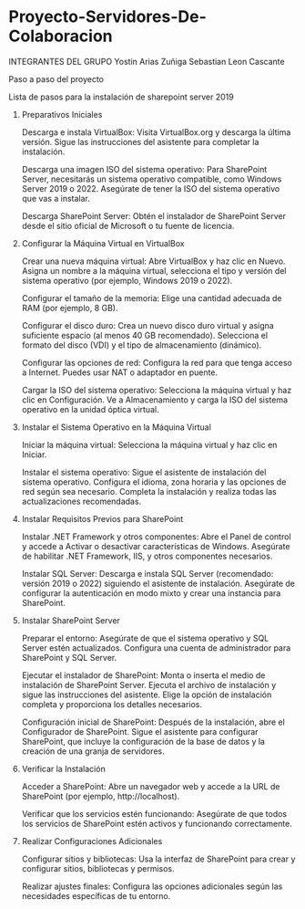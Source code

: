 # Proyecto-Servidores-De-Colaboracion

INTEGRANTES DEL GRUPO
  Yostin Arias Zuñiga
  Sebastian Leon Cascante
  


Paso a paso del proyecto

Lista de pasos para la instalación de sharepoint server 2019

1. Preparativos Iniciales

    Descarga e instala VirtualBox:
        Visita VirtualBox.org y descarga la última versión.
        Sigue las instrucciones del asistente para completar la instalación.

    Descarga una imagen ISO del sistema operativo:
        Para SharePoint Server, necesitarás un sistema operativo compatible, como Windows Server 2019 o 2022.
        Asegúrate de tener la ISO del sistema operativo que vas a instalar.

    Descarga SharePoint Server:
        Obtén el instalador de SharePoint Server desde el sitio oficial de Microsoft o tu fuente de licencia.

2. Configurar la Máquina Virtual en VirtualBox

    Crear una nueva máquina virtual:
        Abre VirtualBox y haz clic en Nuevo.
        Asigna un nombre a la máquina virtual, selecciona el tipo y versión del sistema operativo (por ejemplo, Windows 2019 o 2022).

    Configurar el tamaño de la memoria:
        Elige una cantidad adecuada de RAM (por ejemplo, 8 GB).

    Configurar el disco duro:
        Crea un nuevo disco duro virtual y asigna suficiente espacio (al menos 40 GB recomendado).
        Selecciona el formato del disco (VDI) y el tipo de almacenamiento (dinámico).

    Configurar las opciones de red:
        Configura la red para que tenga acceso a Internet. Puedes usar NAT o adaptador en puente.

    Cargar la ISO del sistema operativo:
        Selecciona la máquina virtual y haz clic en Configuración.
        Ve a Almacenamiento y carga la ISO del sistema operativo en la unidad óptica virtual.

3. Instalar el Sistema Operativo en la Máquina Virtual

    Iniciar la máquina virtual:
        Selecciona la máquina virtual y haz clic en Iniciar.

    Instalar el sistema operativo:
        Sigue el asistente de instalación del sistema operativo.
        Configura el idioma, zona horaria y las opciones de red según sea necesario.
        Completa la instalación y realiza todas las actualizaciones recomendadas.

4. Instalar Requisitos Previos para SharePoint

    Instalar .NET Framework y otros componentes:
        Abre el Panel de control y accede a Activar o desactivar características de Windows.
        Asegúrate de habilitar .NET Framework, IIS, y otros componentes necesarios.

    Instalar SQL Server:
        Descarga e instala SQL Server (recomendado: versión 2019 o 2022) siguiendo el asistente de instalación.
        Asegúrate de configurar la autenticación en modo mixto y crear una instancia para SharePoint.

5. Instalar SharePoint Server

    Preparar el entorno:
        Asegúrate de que el sistema operativo y SQL Server estén actualizados.
        Configura una cuenta de administrador para SharePoint y SQL Server.

    Ejecutar el instalador de SharePoint:
        Monta o inserta el medio de instalación de SharePoint Server.
        Ejecuta el archivo de instalación y sigue las instrucciones del asistente.
        Elige la opción de instalación completa y proporciona los detalles necesarios.

    Configuración inicial de SharePoint:
        Después de la instalación, abre el Configurador de SharePoint.
        Sigue el asistente para configurar SharePoint, que incluye la configuración de la base de datos y la creación de una granja de servidores.

6. Verificar la Instalación

    Acceder a SharePoint:
        Abre un navegador web y accede a la URL de SharePoint (por ejemplo, http://localhost).

    Verificar que los servicios estén funcionando:
        Asegúrate de que todos los servicios de SharePoint estén activos y funcionando correctamente.

7. Realizar Configuraciones Adicionales

    Configurar sitios y bibliotecas:
        Usa la interfaz de SharePoint para crear y configurar sitios, bibliotecas y permisos.

    Realizar ajustes finales:
        Configura las opciones adicionales según las necesidades específicas de tu entorno.
